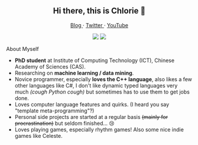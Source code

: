 <h2 align="center">Hi there, this is Chlorie 👋</h2>

<p align="center">
  <a href="https://chlorie.github.io/ChloroBlog/">
  Blog
  </a>
  ·
  <a href="https://twitter.com/_Chlorie_">
  Twitter
  </a>
  ·
  <a href="https://www.youtube.com/channel/UCQP3lqrEOKlJUp6Rq5GmzsA">
  YouTube
  </a>
</p>

<p align="center">
  <img src="https://github-readme-stats.vercel.app/api?username=Chlorie&show_icons=true&hide_border=true&theme=dark"/>
  <img src="https://github-readme-stats.vercel.app/api/top-langs/?username=Chlorie&layout=compact&theme=dark"/>
</p>

About Myself
- **PhD student** at Institute of Computing Technology (ICT), Chinese Academy of Sciences (CAS).
- Researching on **machine learning / data mining**.
- Novice programmer, especially **loves the C++ language**, also likes a few other languages like C#, I don't like dynamic typed languages very much *(cough Python cough)* but sometimes has to use them to get jobs done.
- Loves computer language features and quirks. (I heard you say "template meta-programming"?)
- Personal side projects are started at a regular basis ~~(mainly for procrastination)~~ but seldom finished... 😢
- Loves playing games, especially rhythm games! Also some nice indie games like Celeste.

